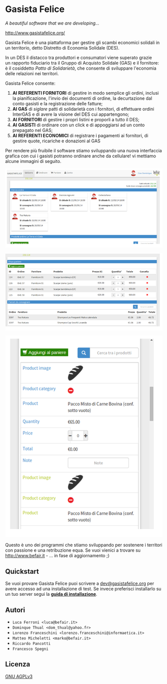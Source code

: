 # Gasista Felice

*A beautiful software that we are developing...*

http://www.gasistafelice.org/

Gasista Felice è una piattaforma per gestire gli scambi economici solidali 
in un territorio, detto Distretto di Economia Solidale (DES).

In un DES il distacco tra produttori e consumatori viene superato grazie  
un rapporto fiduciario tra il Gruppo di Acquisto Solidale (GAS) e il fornitore:
è il cosiddetto *Patto di Solidarietà*, che consente di sviluppare l'economia delle relazioni nei territori.

Gasista Felice consente:

1. **AI REFERENTI FORNITORI** di gestire in modo semplice gli ordini, inclusi la pianificazione, l'invio dei documenti di ordine, la decurtazione dal conto gasisti e la registrazione delle fatture;
2. **AI GAS** di *siglare* patti di solidarietà con i fornitori, di effettuare ordini InterGAS e di avere la visione del DES cui appartengono;
3. **AI FORNITORI** di gestire i propri listini e proporli a tutto il DES;
4. **AI GASISTI** di ordinare con un click e di appoggiarsi ad un conto prepagato nel GAS;
5. **AI REFERENTI ECONOMICI** di registrare i pagamenti ai fornitori, di gestire quote, ricariche e donazioni al GAS

Per rendere più fruibile il software stiamo sviluppando 
una nuova interfaccia grafica con cui i gasisti potranno ordinare anche da cellulare!
vi mettiamo alcune immagini di seguito.

![Elenco degli ordini aperti](doc-user/source/ui_ric1/GFric1_home.png "Elenco degli ordini aperti")

![Gestione dei prodotti ordinati](doc-user/source/ui_ric1/GFric1_basket_list.png "Gestione dei prodotti ordinati")

![Ordine da cellulare](doc-user/source/ui_ric1/GFric1_collapsed_product_list.png "Ordine da cellulare")

Questo è uno dei programmi che stiamo sviluppando per sostenere i territori con passione e una retribuzione equa.
Se vuoi vienici a trovare su http://www.befair.it - ... in fase di aggiornamento ;)

## Quickstart

Se vuoi provare Gasista Felice puoi scrivere a dev@gasistafelice.org per avere accesso ad una installazione di test.
Se invece preferisci installarlo su un tuo server segui la **[guida di installazione](doc-dev/source/INSTALL.rst)**.

## Autori

* `Luca Ferroni <luca@befair.it>`
* `Dominque Thual <dom_thual@yahoo.fr>`
* `Lorenzo Franceschini <lorenzo.franceschini@informaetica.it>`
* `Matteo Micheletti <marko@befair.it>`
* `Riccardo Pancotti`
* `Francesco Spegni`

## Licenza

[GNU AGPLv3](./LICENSE)



